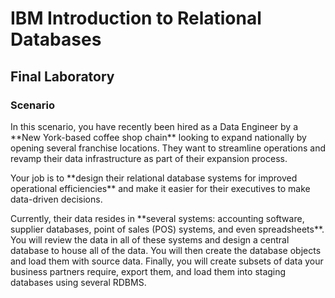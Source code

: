 # IBM Introduction to Relational Databases 
## Final Laboratory

### Scenario
<p>
  In this scenario, you have recently been hired as a Data Engineer by a **New York-based coffee shop chain** looking to expand nationally by opening several franchise locations. They want to streamline operations and revamp their data infrastructure as part of their expansion process.
</p>

<p>
  Your job is to **design their relational database systems for improved operational efficiencies** and make it easier for their executives to make data-driven decisions.
</p>

<p>
  Currently, their data resides in **several systems: accounting software, supplier databases, point of sales (POS) systems, and even spreadsheets**. You will review the data in all of these systems and design a central database to house all of the data. You will then create the database objects and load them with source data. Finally, you will create subsets of data your business partners require, export them, and load them into staging databases using several RDBMS.
</p>
